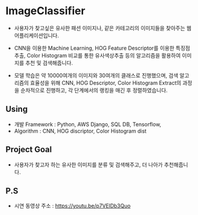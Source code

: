 # ImageClassifier
- 사용자가 찾고싶은 유사한 패션 이미지나, 같은 카테고리의 이미지들을 찾아주는 웹 어플리케이션입니다. 

- CNN을 이용한 Machine Learning, HOG Feature Descriptor를 이용한 특징점 추출, Color Histogram 비교를 통한 유사색상추출 등의 알고리즘을 활용하여 이미지를 추천 및 검색해줍니다. 

- 모델 학습은 약 10000여개의 이미지와 30여개의 클래스로 진행했으며, 검색 알고리즘의 효율성을 위해 CNN, HOG Descriptor, Color Histogram Extract의 과정을 순차적으로 진행하고, 각 단계에서의 랭킹을 매긴 후 정렬하였습니다.

## Using
- 개발 Framework : Python, AWS Django, SQL DB, Tensorflow, 
- Algorithm : CNN, HOG discriptor, Color Histogram dist

## Project Goal
- 사용자가 찾고자 하는 유사한 이미지를 분류 및 검색해주고, 더 나아가 추천해줍니다.

## P.S
- 시연 동영상 주소 : https://youtu.be/p7VElDb3Quo